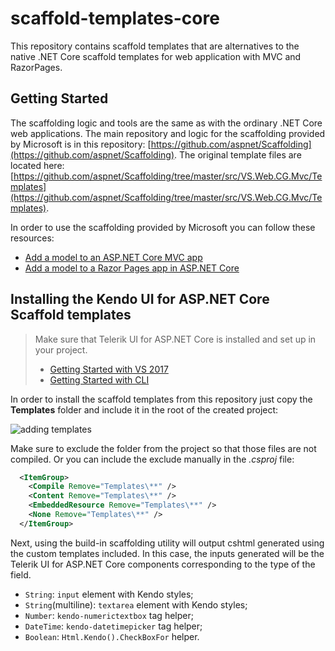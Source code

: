 # scaffold-templates-core

This repository contains scaffold templates that are alternatives to the native .NET Core scaffold templates for web application with MVC and RazorPages.

## Getting Started

The scaffolding logic and tools are the same as with the ordinary .NET Core web applications. The main repository and logic for the scaffolding provided by Microsoft is in this repository:  [https://github.com/aspnet/Scaffolding](https://github.com/aspnet/Scaffolding). The original template files are located here: [https://github.com/aspnet/Scaffolding/tree/master/src/VS.Web.CG.Mvc/Templates](https://github.com/aspnet/Scaffolding/tree/master/src/VS.Web.CG.Mvc/Templates).

In order to use the scaffolding provided by Microsoft you can follow these resources:

- [Add a model to an ASP.NET Core MVC app](https://docs.microsoft.com/en-us/aspnet/core/tutorials/first-mvc-app/adding-model?view=aspnetcore-2.1)
- [Add a model to a Razor Pages app in ASP.NET Core](https://docs.microsoft.com/en-us/aspnet/core/tutorials/razor-pages/model?view=aspnetcore-2.1)

## Installing the Kendo UI for ASP.NET Core Scaffold templates

> Make sure that Telerik UI for ASP.NET Core is installed and set up in your project.
>
> * [Getting Started with VS 2017](https://docs.telerik.com/aspnet-core/getting-started/getting-started)
> * [Getting Started with CLI](https://docs.telerik.com/aspnet-core/getting-started/getting-started-cli)


In order to install the scaffold templates from this repository just copy the **Templates** folder and include it in the root of the created project:

![adding templates](https://github.com/telerik/scaffold-templates-core/wiki/2018-11-19_0849.png)

Make sure to exclude the folder from the project so that those files are not compiled. Or you can include the exclude manually in the *.csproj* file:

```xml
  <ItemGroup>
    <Compile Remove="Templates\**" />
    <Content Remove="Templates\**" />
    <EmbeddedResource Remove="Templates\**" />
    <None Remove="Templates\**" />
  </ItemGroup>
```

Next, using the build-in scaffolding utility will output cshtml generated using the custom templates included. In this case, the inputs generated will be the Telerik UI for ASP.NET Core components corresponding to the type of the field.

* `String`: `input` element with Kendo styles;
* `String`(multiline): `textarea` element with Kendo styles;
* `Number`: `kendo-numerictextbox` tag helper;
* `DateTime`: `kendo-datetimepicker` tag helper;
* `Boolean`: `Html.Kendo().CheckBoxFor` helper.
